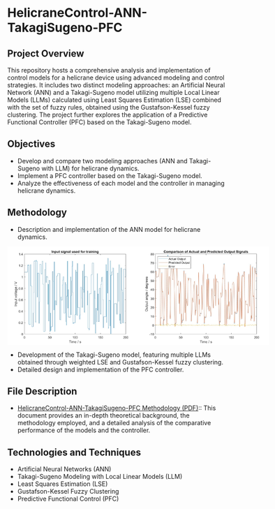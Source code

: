 # HelicraneControl-ANN-TakagiSugeno-PFC

## Project Overview
This repository hosts a comprehensive analysis and implementation of control models for a helicrane device using advanced modeling and control strategies. It includes two distinct modeling approaches: an Artificial Neural Network (ANN) and a Takagi-Sugeno model utilizing multiple Local Linear Models (LLMs) calculated using Least Squares Estimation (LSE) combined with the set of fuzzy rules, obtained using the Gustafson-Kessel fuzzy clustering. The project further explores the application of a Predictive Functional Controller (PFC) based on the Takagi-Sugeno model. 

## Objectives
- Develop and compare two modeling approaches (ANN and Takagi-Sugeno with LLM) for helicrane dynamics.
- Implement a PFC controller based on the Takagi-Sugeno model.
- Analyze the effectiveness of each model and the controller in managing helicrane dynamics.

## Methodology
- Description and implementation of the ANN model for helicrane dynamics.
<div style="display: flex; justify-content: space-between;">
  <img src="docs/ANN_input.jpg" alt="Representation of the Task Problem" width="300"/>
  <img src="docs/ANN_training.jpg" alt="Representation of the Task Problem" width="300"/>
</div>

- Development of the Takagi-Sugeno model, featuring multiple LLMs obtained through weighted LSE and Gustafson-Kessel fuzzy clustering.
- Detailed design and implementation of the PFC controller.

## File Description
-  [HelicraneControl-ANN-TakagiSugeno-PFC Methodology (PDF)](HelicraneControlAnalysis.pdf):: This document provides an in-depth theoretical background, the methodology employed, and a detailed analysis of the comparative performance of the models and the controller.

## Technologies and Techniques
- Artificial Neural Networks (ANN)
- Takagi-Sugeno Modeling with Local Linear Models (LLM)
- Least Squares Estimation (LSE)
- Gustafson-Kessel Fuzzy Clustering
- Predictive Functional Control (PFC)
